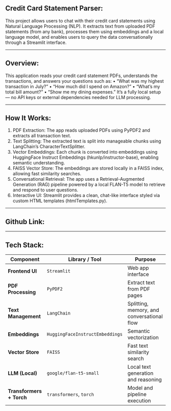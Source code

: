## Credit Card Statement Parser:
This project allows users to chat with their credit card statements using Natural Language Processing (NLP).
It extracts text from uploaded PDF statements (from any bank), processes them using embeddings and a local language model, and enables users to query the data conversationally through a Streamlit interface.
________________________________________
## Overview:
This application reads your credit card statement PDFs, understands the transactions, and answers your questions such as:
•	“What was my highest transaction in July?”
•	“How much did I spend on Amazon?”
•	“What’s my total bill amount?”
•	“Show me my dining expenses.”
It’s a fully local setup — no API keys or external dependencies needed for LLM processing.
________________________________________
## How It Works:
1.	PDF Extraction:
The app reads uploaded PDFs using PyPDF2 and extracts all transaction text.
2.	Text Splitting:
The extracted text is split into manageable chunks using LangChain’s CharacterTextSplitter.
3.	Vector Embeddings:
Each chunk is converted into embeddings using HuggingFace Instruct Embeddings (hkunlp/instructor-base), enabling semantic understanding.
4.	FAISS Vector Store:
The embeddings are stored locally in a FAISS index, allowing fast similarity searches.
5.	Conversational Retrieval:
The app uses a Retrieval-Augmented Generation (RAG) pipeline powered by a local FLAN-T5 model to retrieve and respond to user questions.
6.	Interactive UI:
Streamlit provides a clean, chat-like interface styled via custom HTML templates (htmlTemplates.py).
________________________________________
## Github Link:

________________________________________


## Tech Stack:

| Component                | Library / Tool                  | Purpose                                    |
| ------------------------ | ------------------------------- | ------------------------------------------ |
| **Frontend UI**          | `Streamlit`                     | Web app interface                          |
| **PDF Processing**       | `PyPDF2`                        | Extract text from PDF pages                |
| **Text Management**      | `LangChain`                     | Splitting, memory, and conversational flow |
| **Embeddings**           | `HuggingFaceInstructEmbeddings` | Semantic vectorization                     |
| **Vector Store**         | `FAISS`                         | Fast text similarity search                |
| **LLM (Local)**          | `google/flan-t5-small`          | Local text generation and reasoning        |
| **Transformers + Torch** | `transformers`, `torch`         | Model and pipeline execution               |

